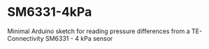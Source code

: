 # SM6331-4kPa
Minimal Arduino sketch for reading pressure differences from a TE-Connectivity SM6331 - 4 kPa sensor
